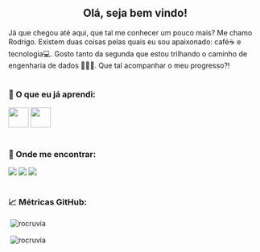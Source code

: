 <h2 align="center">Olá, seja bem vindo!</h2>

Já que chegou até aqui, que tal me conhecer um pouco mais? Me chamo Rodrigo. Existem duas coisas pelas quais eu sou apaixonado: café☕ e tecnologia💻. Gosto tanto da segunda que estou trilhando o   caminho de engenharia de dados 👷🏼‍♂️. Que tal acompanhar o meu progresso?!

#
<h3> 🧠 O que eu já aprendi:</h3>


<img src="https://cdn.jsdelivr.net/gh/devicons/devicon/icons/python/python-original.svg" width="40" height="40"/>   <img src="https://cdn.jsdelivr.net/gh/devicons/devicon/icons/mysql/mysql-original-wordmark.svg" width="40" height="40"/>  

#
<h3> 🧐 Onde me encontrar:</h3>
<div>
<a href = "mailto:rodrigo.cruz.vianna@gmail.com"><img src="https://img.shields.io/badge/Gmail-D14836?style=for-the-badge&logo=gmail&logoColor=white" target="_blank"></a>
<a href="https://www.linkedin.com/in/rodrigocvianna/" target="_blank"><img src="https://img.shields.io/badge/-LinkedIn-%230077B5?style=for-the-badge&logo=linkedin&logoColor=white" target="_blank"></a>  
<a href="https://medium.com/@rocruvia" target="_blank"><img src="https://camo.githubusercontent.com/031158fe406368e77048939080cdd7894ea1e98b230681dffa5c9b081e507194/68747470733a2f2f696d672e736869656c64732e696f2f62616467652f4d656469756d2d3132313030453f7374796c653d666f722d7468652d6261646765266c6f676f3d6d656469756d266c6f676f436f6c6f723d7768697465" target="_blank"></a>   
</div>

#
<h3> 📈 Métricas GitHub:</h3>
<p>&nbsp;<img align="center" src="https://github-readme-stats.vercel.app/api?username=rocruvia&show_icons=true&locale=en" alt="rocruvia" /></p>

<p>&nbsp;<img align="center" src="https://github-readme-stats.vercel.app/api?username=rocruvia&show_icons=true&locale=en" alt="rocruvia" /></p>
